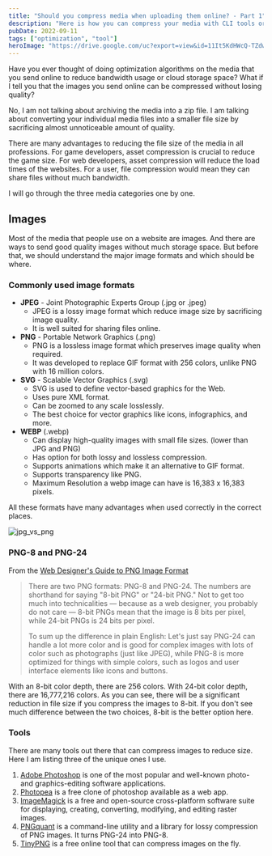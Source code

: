 ```yaml
---
title: "Should you compress media when uploading them online? - Part 1"
description: "Here is how you can compress your media with CLI tools or websites."
pubDate: 2022-09-11
tags: ["optimization", "tool"]
heroImage: "https://drive.google.com/uc?export=view&id=11It5KdHWcQ-TZdwvxeZLAX3Nai9rQyqV"
---
```

Have you ever thought of doing optimization algorithms on the media that you 
send online to reduce bandwidth usage or cloud storage space? What if I tell you 
that the images you send online can be compressed without losing quality?

No, I am not talking about archiving the media into a zip file. I am talking about 
converting your individual media files into a smaller file size by sacrificing 
almost unnoticeable amount of quality.

There are many advantages to reducing the file size of the media in all 
professions. For game developers, asset compression is crucial to reduce the 
game size. For web developers, asset compression will reduce the load times of 
the websites. For a  user, file compression would mean they can share files 
without much bandwidth.

I will go through the three media categories one by one.

## Images
Most of the media that people use on a website are images. And there are ways 
to send good quality images without much storage space. But before that, we 
should understand the major image formats and which should be where.

### Commonly used image formats
- **JPEG** - Joint Photographic Experts Group (.jpg or .jpeg) 
    - JPEG is a lossy image format which reduce image size by 
    sacrificing image quality.
    - It is well suited for sharing files online.
- **PNG** - Portable Network Graphics (.png)
    - PNG is a lossless image format which preserves image quality when required.
    - It was developed to replace GIF format with 256 colors, unlike PNG with 
    16 million colors.
- **SVG** - Scalable Vector Graphics (.svg)
    - SVG is used to define vector-based graphics for the Web.
    - Uses pure XML format.
    - Can be zoomed to any scale losslessly.
    - The best choice for vector graphics like icons, infographics, and more.
- **WEBP** (.webp)
    - Can display high-quality images with small file sizes. (lower than JPG 
    and PNG)
    - Has option for both lossy and lossless compression.
    - Supports animations which make it an alternative to GIF format.
    - Supports transparency like PNG.
    - Maximum Resolution a webp image can have is 16,383 x 16,383 pixels.

All these formats have many advantages when used correctly in the correct places. 

![jpg_vs_png](https://drive.google.com/uc?export=view&id=1etIMVQ5xek3BFVBA-wOiGdTV0hcjuwRz)

### PNG-8 and PNG-24
From the [Web Designer's Guide to PNG Image Format](https://www.webfx.com/blog/web-design/web-designers-guide-to-png-image-format/)
> There are two PNG formats: PNG-8 and PNG-24. The numbers are shorthand for 
saying "8-bit PNG" or "24-bit PNG." Not to get too much into technicalities — 
because as a web designer, you probably do not care — 8-bit PNGs mean that the 
image is 8 bits per pixel, while 24-bit PNGs is 24 bits per pixel.
>
> To sum up the difference in plain English: Let's just say PNG-24 can handle a 
lot more color and is good for complex images with lots of color such as 
photographs (just like JPEG), while PNG-8 is more optimized for things with 
simple colors, such as logos and user interface elements like icons and buttons.

With an 8-bit color depth, there are 256 colors. With 24-bit color depth, there 
are 16,777,216 colors. As you can see, there will be a significant reduction in 
file size if you compress the images to 8-bit. If you don't see much difference 
between the two choices, 8-bit is the better option here.

### Tools
There are many tools out there that can compress images to reduce size. Here I 
am listing three of the unique ones I use.
1. [Adobe Photoshop](https://www.photoshop.com/) is one of the most popular and 
well-known photo- and graphics-editing software applications.
2. [Photopea](https://www.photopea.com/) is a free clone of photoshop available
as a web app.
3. [ImageMagick](https://imagemagick.org/) is a free and open-source cross-platform 
software suite for displaying, creating, converting, modifying, and editing 
raster images.
4. [PNGquant](https://pngquant.org/) is a command-line utility and a library for 
lossy compression of PNG images. It turns PNG-24 into PNG-8.
5. [TinyPNG](https://tinypng.com/) is a free online tool that can compress images 
on the fly.
